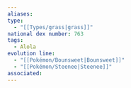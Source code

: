 ```yaml
---
aliases: 
type:
  - "[[Types/grass|grass]]"
national dex number: 763
tags:
  - Alola
evolution line:
  - "[[Pokémon/Bounsweet|Bounsweet]]"
  - "[[Pokémon/Steenee|Steenee]]"
associated: 
---
```

